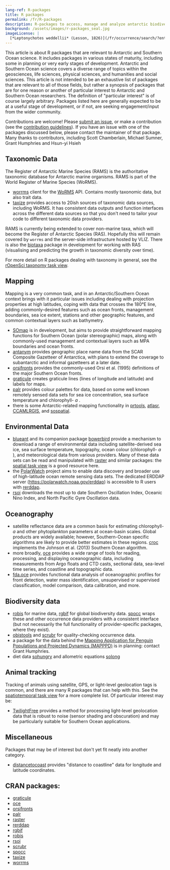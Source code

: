 ```yaml
---
lang-ref: R-packages
title: R packages
permalink: /fr/R-packages
description: R-packages to access, manage and analyze antarctic biodiversity data.
background: /assets/images/r-packages_seal.jpg
imageLicense: |
  [*Leptonychotes weddellii* (Lesson, 1826)](/fr/occurrence/search/?entity=4018106897) observed in Antarctica by MS Roald Amundsen (licensed under http://creativecommons.org/licenses/by-nc/4.0/) 
---
```


This article is about R packages that are relevant to Antarctic and Southern Ocean science. It includes packages in various states of maturity, including some in planning or very early stages of development.
Antarctic and Southern Ocean science covers a diverse range of topics within the geosciences, life sciences, physical sciences, and humanities and social sciences. This article is not intended to be an exhaustive list of packages that are relevant to all of those fields, but rather a synopsis of packages that are for one reason or another of particular interest to Antarctic and Southern Ocean researchers. The definition of "particular interest" is of course largely arbitrary. Packages listed here are generally expected to be at a useful stage of development, or if not, are seeking engagement/input from the wider community.

Contributions are welcome! Please [submit an issue](https://github.com/SCAR/ropensci/issues), or make a contribution (see the [contribution guidelines](https://github.com/SCAR/ropensci/blob/master/task_view/CONTRIBUTING.md)). If you have an issue with one of the packages discussed below, please contact the maintainer of that package.
Many thanks to contributors, including Scott Chamberlain, Michael Sumner, Grant Humphries and Hsun-yi Hsieh

## Taxonomic Data

The Register of Antarctic Marine Species (RAMS) is the authoritative taxonomic database for Antarctic marine organisms. RAMS is part of the World Register of Marine Species (WoRMS).

-   [worrms](https://cran.rstudio.com/web/packages/worrms/index.html) client for the [WoRMS](http://www.marinespecies.org/) API. Contains mostly taxonomic data, but also trait data.
-   [taxize](https://cran.rstudio.com/web/packages/taxize/index.html) provides access to 20ish sources of taxonomic data sources, including WoRMS. It has consistent data outputs and function interfaces across the different data sources so that you don't need to tailor your code to different taxonomic data providers.

RAMS is currently being extended to cover non-marine taxa, which will become the Register of Antarctic Species (RAS). Hopefully this will remain covered by `worrms` and the server-side infrastructure hosted by VLIZ. There is also the [biotaxa](https://github.com/hhsieh/biotaxa_Rpackage) package in development for working with RAS (visualising and predicting the growth in taxonomic diversity over time).

For more detail on R packages dealing with taxonomy in general, see the [rOpenSci taxonomy task view](https://github.com/ropensci/taxonomy).

## Mapping

Mapping is a very common task, and in an Antarctic/Southern Ocean context brings with it particular issues including dealing with projection properties at high latitudes, coping with data that crosses the 180°E line, adding commonly-desired features such as ocean fronts, management boundaries, sea ice extent, stations and other geographic features, and common contextual layers such as bathymetry.

-   [SOmap](https://github.com/AustralianAntarcticDivision/SOmap) is in development, but aims to provide straightforward mapping functions for Southern Ocean (polar stereographic) maps, along with commonly-used management and contextual layers such as MPA boundaries and ocean fronts.
-   [antanym](https://github.com/SCAR/antanym) provides geographic place name data from the SCAR Composite Gazetteer of Antarctica, with plans to extend the coverage to subantarctic and informal gazetteers at a later date.
-   [orsifronts](https://cran.rstudio.com/web/packages/orsifronts/index.html) provides the commonly-used Orsi et al. (1995) definitions of the major Southern Ocean fronts.
-   [graticule](https://cran.rstudio.com/web/packages/graticule/index.html) creates graticule lines (lines of longitude and latitude) and labels for maps.
-   [palr](https://cran.rstudio.com/web/packages/palr/index.html) provides colour palettes for data, based on some well known remotely sensed data sets for sea ice concentration, sea surface temperature and chlorophyll- *a* .
-   there is some Antarctic-related mapping functionality in [prtools](https://github.com/pierreroudier/prtools), [atlasr](https://github.com/jiho/atlasr), [CCAMLRGIS](https://github.com/ccamlr/CCAMLRGIS), and [sospatial](https://github.com/AustralianAntarcticDivision/sospatial).

## Environmental Data

-   [blueant](https://github.com/AustralianAntarcticDivision/blueant) and its companion package [bowerbird](https://github.com/AustralianAntarcticDivision/bowerbird) provide a mechanism to download a range of environmental data including satellite-derived sea ice, sea surface temperature, topography, ocean colour (chlorophyll- *a* ), and meteorological data from various providers. Many of these data sets can be read and manipulated with [raster](https://cran.rstudio.com/web/packages/raster/index.html) and similar packages: the [spatial task view](https://cran.r-project.org/web/views/Spatial.html) is a good resource here.
-   the [PolarWatch](https://polarwatch.noaa.gov/) project aims to enable data discovery and broader use of high-latitude ocean remote sensing data sets. The dedicated ERDDAP server (<https://polarwatch.noaa.gov/erddap>) is accessible to R users with [rerddap](https://cran.rstudio.com/web/packages/rerddap/index.html).
-   [rsoi](https://cran.rstudio.com/web/packages/rsoi/index.html) downloads the most up to date Southern Oscillation Index, Oceanic Nino Index, and North Pacific Gyre Oscillation data.

## Oceanography

-   satellite reflectance data are a common basis for estimating chlorophyll- *a* and other phytoplankton parameters at ocean-basin scales. Global products are widely available; however, Southern-Ocean specific algorithms are likely to provide better estimates in these regions. [croc](https://github.com/sosoc/croc) implements the Johnson et al. (2013) Southern Ocean algorithm.
-   more broadly, [oce](https://cran.rstudio.com/web/packages/oce/index.html) provides a wide range of tools for reading, processing, and displaying oceanographic data, including measurements from Argo floats and CTD casts, sectional data, sea-level time series, and coastline and topographic data.
-   [fda.oce](https://github.com/EPauthenet/fda.oce) provides functional data analysis of oceanographic profiles for front detection, water mass identification, unsupervised or supervised classification, model comparison, data calibration, and more.

## Biodiversity data

-   [robis](https://cran.rstudio.com/web/packages/robis/index.html) for marine data, [rgbif](https://cran.rstudio.com/web/packages/rgbif/index.html) for global biodiversity data. [spocc](https://cran.rstudio.com/web/packages/spocc/index.html) wraps these and other occurrence data providers with a consistent interface (but not necessarily the full functionality of provider-specific packages, where they exist).
-   [obistools](https://github.com/iobis/obistools) and [scrubr](https://cran.rstudio.com/web/packages/scrubr/index.html) for quality-checking occurrence data.
-   a package for the data behind the [Mapping Application for Penguin Populations and Projected Dynamics (MAPPPD)](http://www.penguinmap.com/) is in planning: contact Grant Humphries.
-   diet data [sohungry](https://github.com/SCAR/sohungry) and allometric equations [solong](https://github.com/SCAR/solong)

## Animal tracking

Tracking of animals using satellite, GPS, or light-level geolocation tags is common, and there are many R packages that can help with this. See the [spatiotemporal task view](https://cloud.r-project.org/web/views/SpatioTemporal.html) for a more complete list. Of particular interest may be:

-   [TwilightFree](https://github.com/ABindoff/TwilightFree) provides a method for processing light-level geolocation data that is robust to noise (sensor shading and obscuration) and may be particularly suitable for Southern Ocean applications.

## Miscellaneous

Packages that may be of interest but don't yet fit neatly into another category.

-   [distancetocoast](https://github.com/mdsumner/distancetocoast) provides "distance to coastline" data for longitude and latitude coordinates.

## CRAN packages:

-   [graticule](https://cran.rstudio.com/web/packages/graticule/index.html)
-   [oce](https://cran.rstudio.com/web/packages/oce/index.html)
-   [orsifronts](https://cran.rstudio.com/web/packages/orsifronts/index.html)
-   [palr](https://cran.rstudio.com/web/packages/palr/index.html)
-   [raster](https://cran.rstudio.com/web/packages/raster/index.html)
-   [rerddap](https://cran.rstudio.com/web/packages/rerddap/index.html)
-   [rgbif](https://cran.rstudio.com/web/packages/rgbif/index.html)
-   [robis](https://cran.rstudio.com/web/packages/robis/index.html)
-   [rsoi](https://cran.rstudio.com/web/packages/rsoi/index.html)
-   [scrubr](https://cran.rstudio.com/web/packages/scrubr/index.html)
-   [spocc](https://cran.rstudio.com/web/packages/spocc/index.html)
-   [taxize](https://cran.rstudio.com/web/packages/taxize/index.html)
-   [worrms](https://cran.rstudio.com/web/packages/worrms/index.html)
